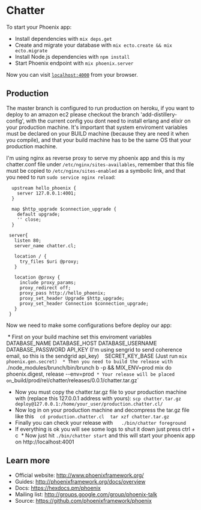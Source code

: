 # Chatter

To start your Phoenix app:

  * Install dependencies with `mix deps.get`
  * Create and migrate your database with `mix ecto.create && mix ecto.migrate`
  * Install Node.js dependencies with `npm install`
  * Start Phoenix endpoint with `mix phoenix.server`

Now you can visit [`localhost:4000`](http://localhost:4000) from your browser.

## Production 

The master branch is configured to run production on heroku, if you want to deploy to an amazon ec2 please checkout the branch 'add-distillery-config', with the current config you dont need to install erlang and elixir on your production machine. It's important that system enviroment variables must be declared on your BUILD machine (because they are need it when you compile), and that your build machine has to be the same OS that your production machine.

I'm using nginx as reverse proxy to serve my phoenix app and this is my chatter.conf file under `/etc/nginx/sites-availables`, remember that this file must be copied to `/etc/nginx/sites-enabled` as a symbolic link, and that you need to run `sudo service nginx reload`:

```  
  upstream hello_phoenix {
    server 127.0.0.1:4001;
  }

  map $http_upgrade $connection_upgrade {
    default upgrade;
    '' close;
  }

 server{
   listen 80;
   server_name chatter.cl;

   location / {
     try_files $uri @proxy;
   }

   location @proxy {
     include proxy_params;
     proxy_redirect off;
     proxy_pass http://hello_phoenix;
     proxy_set_header Upgrade $http_upgrade;
     proxy_set_header Connection $connection_upgrade;
   }
 }
 ``` 

Now we need to make some configurations before deploy our app:

  * First on your build machine set this enviroment variables
    DATABASE_NAME
    DATABASE_HOST
    DATABASE_USERNAME
    DATABASE_PASSWORD
    API_KEY (I'm using sengrid to send coherence email, so this is the sendgrid api_key)
    SECRET_KEY_BASE (Just run `mix phoenix.gen.secret)
  * Then you need to build the release with
    `./node_modules/brunch/bin/brunch b -p && MIX_ENV=prod mix do phoenix.digest, release --env=prod`
  * Your release will be placed on `_build/prod/rel/chatter/releases/0.0.1/chatter.tar.gz` 
  * Now you must copy the chatter.tar.gz file to your production machine with (replace this 127.0.0.1 address with yours):
    `scp chatter.tar.gz deploy@127.0.0.1:/home/your_user/production.chatter.cl/`
  *  Now log in on your production machine and decompress the tar.gz file like this
    `cd production.chatter.cl`
    `tar xzf chatter.tar.gz`
  *  Finally you can check your release with
    ` ./bin/chatter foreground`
  * If everything is ok you will see some logs to shut it down just press ctrl + c
  * Now just hit `./bin/chatter start` and this will start your phoenix app on http://localhost:4001
  
## Learn more

  * Official website: http://www.phoenixframework.org/
  * Guides: http://phoenixframework.org/docs/overview
  * Docs: https://hexdocs.pm/phoenix
  * Mailing list: http://groups.google.com/group/phoenix-talk
  * Source: https://github.com/phoenixframework/phoenix
